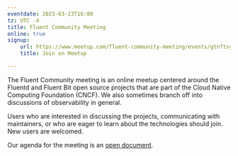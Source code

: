```yaml
---
eventdate: 2023-03-23T16:00
tz: UTC -4
title: Fluent Community Meeting
online: true
signup:
    url: https://www.meetup.com/fluent-community-meeting/events/gtnftsyfcfbfc/
    title: Join on Meetup

---
```


The Fluent Community meeting is an online meetup centered around the Fluentd and Fluent Bit open source projects that are part of the Cloud Native Computing Foundation (CNCF). We also sometimes branch off into discussions of observability in general.

Users who are interested in discussing the projects, communicating with maintainers, or who are eager to learn about the technologies should join. New users are welcomed.

Our agenda for the meeting is an [open document](https://docs.google.com/document/d/1vJvsn8E0SanLO1R0X3RC1qTw0XQK_7q75sZ8IbWAu-g/edit).